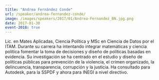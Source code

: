 ```yaml
---
title: "Andrea Fernández Conde"
url: /speaker/andrea-fernandez-conde/
image: /images/speakers/2017/01/Andrea-Fernandez_BN.jpg.png
date: 2017-01-30
event-2018: true
---
```


Lic. en Mates Aplicadas, Ciencia Política y MSc en Ciencia de Datos por el ITAM. Durante su carrera ha intentando integrar matemáticas y ciencia política fomentar la toma de decisiones y diseño de políticas basadas en evidencia. Su investigación se ha centrado en el estudio y diseño de políticas públicas para prevención de la violencia, el crimen organizado, la delincuencia, transparencia, corrupción y la justicia. Ha consultado para Autodesk, para la SSPDF y ahora para INEGI a nivel directivo.